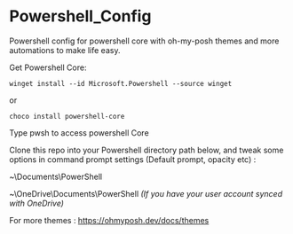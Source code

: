 # Powershell_Config
Powershell config for powershell core with oh-my-posh themes and more automations to make life easy.

Get Powershell Core:

    winget install --id Microsoft.Powershell --source winget
or

    choco install powershell-core

Type pwsh to access powershell Core

Clone this repo into your Powershell directory path below, and tweak some options in command prompt settings (Default prompt, opacity etc) :

~\Documents\PowerShell

~\OneDrive\Documents\PowerShell *(If you have your user account synced with OneDrive)*

For more themes : https://ohmyposh.dev/docs/themes
